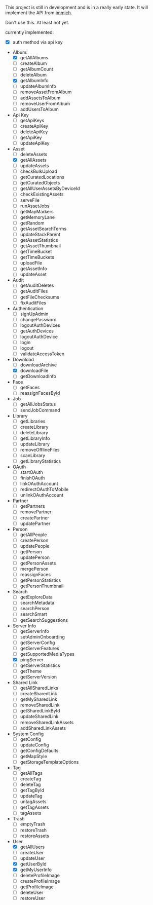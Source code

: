 This project is still in development and is in a really early state. It will implement the API from [immich](https://immich.app/docs/api).

Don't use this. At least not yet.

currently implemented:
* [x] auth method via api key
* Album:
    - [x] getAllAlbums
    - [ ] createAlbum
    - [ ] getAlbumCount
    - [ ] deleteAlbum
    - [x] getAlbumInfo
    - [ ] updateAlbumInfo
    - [ ] removeAssetFromAlbum
    - [ ] addAssetsToAlbum
    - [ ] removeUserFromAlbum
    - [ ] addUsersToAlbum
* Api Key
    - [ ] getApiKeys
    - [ ] createApiKey
    - [ ] deleteApiKey
    - [ ] getApiKey
    - [ ] updateApiKey
* Asset
    - [ ] deleteAssets
    - [x] getAllAssets
    - [ ] updateAssets
    - [ ] checkBulkUpload
    - [ ] getCuratedLocations
    - [ ] getCuratedObjects
    - [ ] getAllUserAssetsByDeviceId
    - [ ] checkExistingAssets
    - [ ] serveFile
    - [ ] runAssetJobs
    - [ ] getMapMarkers
    - [ ] getMemoryLane
    - [ ] getRandom
    - [ ] getAssetSearchTerms
    - [ ] updateStackParent
    - [ ] getAssetStatistics
    - [ ] getAssetThumbnail
    - [ ] getTimeBucket
    - [ ] getTimeBuckets
    - [ ] uploadFile
    - [ ] getAssetInfo
    - [ ] updateAsset
* Audit
    - [ ] getAuditDeletes
    - [ ] getAuditFiles
    - [ ] getFileChecksums
    - [ ] fixAuditFiles
* Authentication
    - [ ] signUpAdmin
    - [ ] changePassword
    - [ ] logoutAuthDevices
    - [ ] getAuthDevices
    - [ ] logoutAuthDevice
    - [ ] login
    - [ ] logout
    - [ ] validateAccessToken
* Download
    - [ ] downloadArchive
    - [x] downloadFile
    - [ ] getDownloadInfo
* Face
    - [ ] getFaces
    - [ ] reassignFacesById
* Job
    - [ ] getAllJobsStatus
    - [ ] sendJobCommand
* Library
    - [ ] getLibraries
    - [ ] createLibrary
    - [ ] deleteLibrary
    - [ ] getLibraryInfo
    - [ ] updateLibrary
    - [ ] removeOfflineFiles 
    - [ ] scanLibrary
    - [ ] getLibraryStatistics
* OAuth
    - [ ] startOAuth
    - [ ] finishOAuth
    - [ ] linkOAuthAccount
    - [ ] redirectOAuthToMobile
    - [ ] unlinkOAuthAccount
* Partner
    - [ ] getPartners
    - [ ] removePartner
    - [ ] createPartner
    - [ ] updatePartner
* Person
    - [ ] getAllPeople
    - [ ] createPerson
    - [ ] updatePeople
    - [ ] getPerson
    - [ ] updatePerson
    - [ ] getPersonAssets
    - [ ] mergePerson
    - [ ] reassignFaces
    - [ ] getPersonStatistics
    - [ ] getPersonThumbnail
* Search
    - [ ] getExploreData
    - [ ] searchMetadata
    - [ ] searchPerson
    - [ ] searchSmart
    - [ ] getSearchSuggestions
* Server Info
    - [ ] getServerInfo
    - [ ] setAdminOnboarding
    - [ ] getServerConfig
    - [ ] getServerFeatures
    - [ ] getSupportedMediaTypes
    - [x] pingServer
    - [ ] getServerStatistics
    - [ ] getTheme
    - [ ] getServerVersion
* Shared Link
    - [ ] getAllSharedLinks
    - [ ] createSharedLink
    - [ ] getMySharedLink
    - [ ] removeSharedLink
    - [ ] getSharedLinkById
    - [ ] updateSharedLink
    - [ ] removeSharedLinkAssets
    - [ ] addSharedLinkAssets
* System Config
    - [ ] getConfig
    - [ ] updateConfig
    - [ ] getConfigDefaults
    - [ ] getMapStyle
    - [ ] getStorageTemplateOptions
* Tag
    - [ ] getAllTags
    - [ ] createTag
    - [ ] deleteTag
    - [ ] getTagById
    - [ ] updateTag
    - [ ] untagAssets
    - [ ] getTagAssets
    - [ ] tagAssets
* Trash
    - [ ] emptyTrash
    - [ ] restoreTrash
    - [ ] restoreAssets
* User
    - [x] getAllUsers
    - [ ] createUser
    - [ ] updateUser
    - [x] getUserById
    - [x] getMyUserInfo
    - [ ] deleteProfileImage
    - [ ] createProfileImage
    - [ ] getProfileImage
    - [ ] deleteUser
    - [ ] restoreUser
